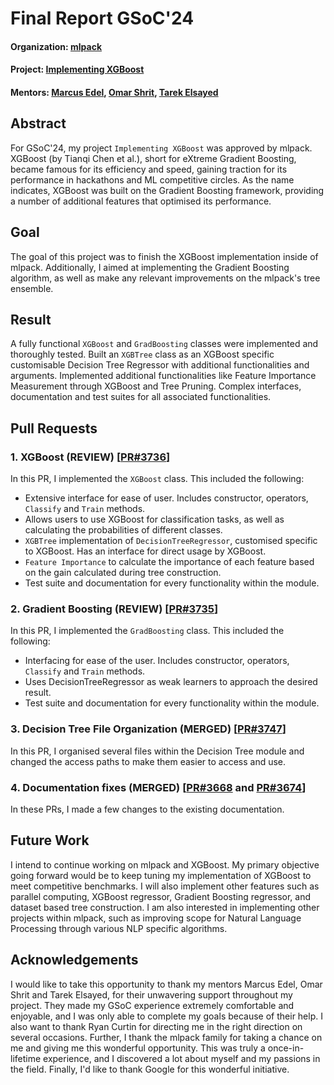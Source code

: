 # Final Report GSoC'24

#### Organization: [mlpack](https://github.com/mlpack/mlpack)
#### Project: [Implementing XGBoost](https://summerofcode.withgoogle.com/myprojects/details/6Pa6XrQM)
#### Mentors: [Marcus Edel](https://github.com/zoq), [Omar Shrit](https://github.com/shrit), [Tarek Elsayed](https://github.com/tareknaser)

## Abstract

For GSoC'24, my project `Implementing XGBoost` was approved by mlpack. XGBoost (by Tianqi Chen et al.), short for eXtreme Gradient Boosting, became famous for its efficiency and speed, gaining traction for its performance in hackathons and ML competitive circles. As the name indicates, XGBoost was built on the Gradient Boosting framework, providing a number of additional features that optimised its performance.

## Goal

The goal of this project was to finish the XGBoost implementation inside of mlpack. Additionally, I aimed at implementing the Gradient Boosting algorithm, as well as make any relevant improvements on the mlpack's tree ensemble.

## Result

A fully functional `XGBoost` and `GradBoosting` classes were implemented and thoroughly tested. Built an `XGBTree` class as an XGBoost specific customisable Decision Tree Regressor with additional functionalities and arguments. Implemented additional functionalities like Feature Importance Measurement through XGBoost and Tree Pruning. Complex interfaces, documentation and test suites for all associated functionalities. 

## Pull Requests

### 1. XGBoost (REVIEW) [[PR#3736](https://github.com/mlpack/mlpack/pull/3736)]
In this PR, I implemented the `XGBoost` class. This included the following:
  - Extensive interface for ease of user. Includes constructor, operators, `Classify` and `Train` methods.
  - Allows users to use XGBoost for classification tasks, as well as calculating the probabilities of different classes.
  - `XGBTree` implementation of `DecisionTreeRegressor`, customised specific to XGBoost. Has an interface for direct usage by XGBoost.
  - `Feature Importance` to calculate the importance of each feature based on the gain calculated during tree construction.
  - Test suite and documentation for every functionality within the module.

### 2. Gradient Boosting (REVIEW) [[PR#3735](https://github.com/mlpack/mlpack/pull/3735)]
In this PR, I implemented the `GradBoosting` class. This included the following:
  - Interfacing for ease of the user. Includes constructor, operators, `Classify` and `Train` methods.
  - Uses DecisionTreeRegressor as weak learners to approach the desired result.
  - Test suite and documentation for every functionality within the module.

### 3. Decision Tree File Organization (MERGED) [[PR#3747](https://github.com/mlpack/mlpack/pull/3747)]
In this PR, I organised several files within the Decision Tree module and changed the access paths to make them easier to access and use. 

### 4. Documentation fixes (MERGED) [[PR#3668](https://github.com/mlpack/mlpack/pull/3668) and [PR#3674](https://github.com/mlpack/mlpack/pull/3674)]
In these PRs, I made a few changes to the existing documentation. 

## Future Work
I intend to continue working on mlpack and XGBoost. My primary objective going forward would be to keep tuning my implementation of XGBoost to meet competitive benchmarks. I will also implement other features such as parallel computing, XGBoost regressor, Gradient Boosting regressor, and dataset based tree construction. I am also interested in implementing other projects within mlpack, such as improving scope for Natural Language Processing through various NLP specific algorithms. 

## Acknowledgements
I would like to take this opportunity to thank my mentors Marcus Edel, Omar Shrit and Tarek Elsayed, for their unwavering support throughout my project. They made my GSoC experience extremely comfortable and enjoyable, and I was only able to complete my goals because of their help. I also want to thank Ryan Curtin for directing me in the right direction on several occasions. Further, I thank the mlpack family for taking a chance on me and giving me this wonderful opportunity. This was truly a once-in-lifetime experience, and I discovered a lot about myself and my passions in the field. Finally, I'd like to thank Google for this wonderful initiative.
